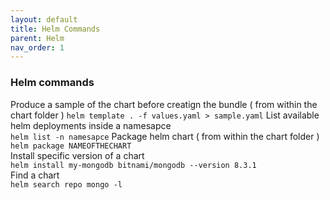 ```yaml
---
layout: default
title: Helm Commands
parent: Helm
nav_order: 1
---
```

### Helm commands

Produce a sample of the chart before creatign the bundle ( from within the chart folder )
```helm template . -f values.yaml > sample.yaml```
List available helm deployments inside a namesapce  
```helm list -n namesapce```
Package helm chart ( from within the chart folder )   
```helm package NAMEOFTHECHART```   
Install specific version of a chart    
```helm install my-mongodb bitnami/mongodb --version 8.3.1```   
Find a chart   
```helm search repo mongo -l```    
